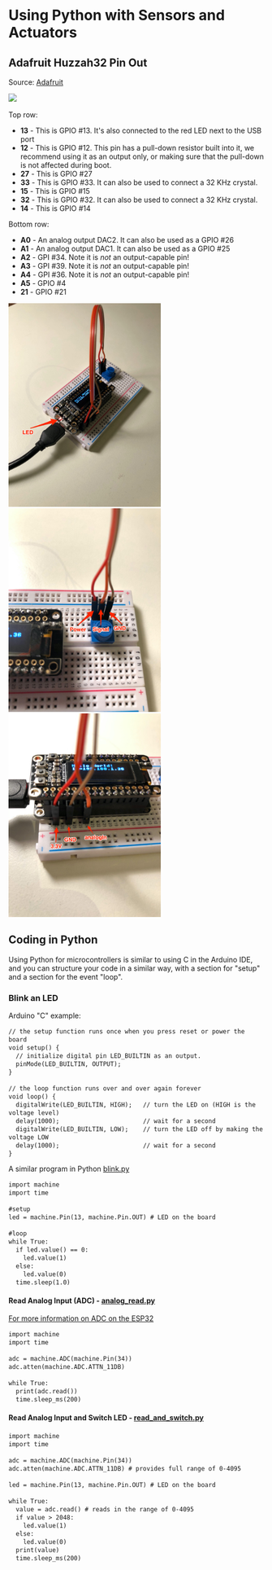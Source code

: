  

# Using Python with Sensors and Actuators

## Adafruit Huzzah32 Pin Out

Source: [Adafruit](https://learn.adafruit.com/adafruit-huzzah32-esp32-feather/pinouts)

<img src="feather_gpio.jpg" width="500">

Top row:

-   **13** - This is GPIO \#13. It's also connected to the red LED next to the USB port
-   **12** - This is GPIO \#12. This pin has a pull-down resistor built into it, we recommend using it as an output only, or making sure that the pull-down is not affected during boot.
-   **27** - This is GPIO \#27
-   **33** - This is GPIO \#33. It can also be used to connect a 32 KHz crystal.
-   **15** - This is GPIO \#15
-   **32** - This is GPIO \#32. It can also be used to connect a 32 KHz crystal.
-   **14** - This is GPIO \#14

Bottom row:

-   **A0** - An analog output DAC2. It can also be used as a GPIO \#26
-   **A1** - An analog output DAC1. It can also be used as a GPIO \#25
-   **A2** - GPI \#34. Note it is *not* an output-capable pin!
-   **A3** - GPI \#39. Note it is *not* an output-capable pin!
-   **A4** - GPI \#36. Note it is *not* an output-capable pin!
-   **A5** - GPIO \#4
-   **21** - GPIO \#21

<img src="esp32-knob1-anotated.jpg" width="300"><img src="esp32-knob2-anotated.jpg" width="300"><img src="esp32-knob3-anotated.jpg" width="300">

## Coding in Python

Using Python for microcontrollers is similar to using C in the Arduino IDE, and you can structure your code in a similar way, with a section for "setup" and a section for the event "loop".

### Blink an LED

Arduino "C" example:

    // the setup function runs once when you press reset or power the board
    void setup() {
      // initialize digital pin LED_BUILTIN as an output.
      pinMode(LED_BUILTIN, OUTPUT);
    }

    // the loop function runs over and over again forever
    void loop() {
      digitalWrite(LED_BUILTIN, HIGH);   // turn the LED on (HIGH is the voltage level)
      delay(1000);                       // wait for a second
      digitalWrite(LED_BUILTIN, LOW);    // turn the LED off by making the voltage LOW
      delay(1000);                       // wait for a second
    }

A similar program in Python [blink.py](../examples/blink.py)

    import machine
    import time

    #setup
    led = machine.Pin(13, machine.Pin.OUT) # LED on the board

    #loop
    while True:
      if led.value() == 0:
        led.value(1)
      else:
        led.value(0)
      time.sleep(1.0)

#### Read Analog Input (ADC) - [analog_read.py](../examples/analog_read.py)

[For more information on ADC on the ESP32](https://docs.micropython.org/en/latest/esp32/quickref.html#adc-analog-to-digital-conversion)

    import machine
    import time

    adc = machine.ADC(machine.Pin(34))
    adc.atten(machine.ADC.ATTN_11DB)

    while True:
      print(adc.read())
      time.sleep_ms(200)

#### Read Analog Input and Switch LED - [read_and_switch.py](../examples/read_and_switch.py)

    import machine
    import time

    adc = machine.ADC(machine.Pin(34))
    adc.atten(machine.ADC.ATTN_11DB) # provides full range of 0-4095

    led = machine.Pin(13, machine.Pin.OUT) # LED on the board

    while True:
      value = adc.read() # reads in the range of 0-4095
      if value > 2048:
        led.value(1)
      else:
        led.value(0)
      print(value)
      time.sleep_ms(200)
